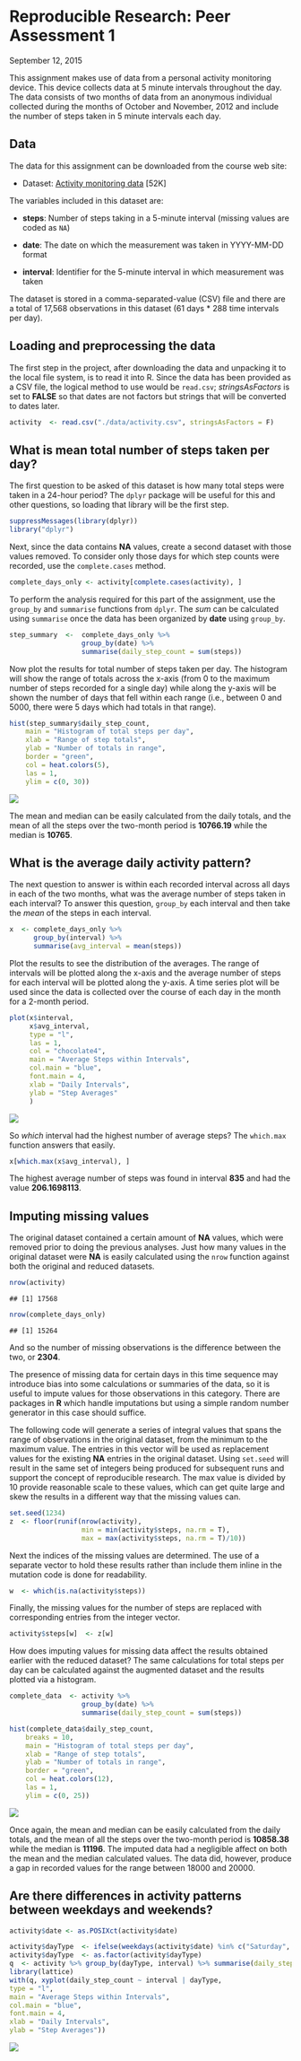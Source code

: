 # Reproducible Research: Peer Assessment 1
September 12, 2015  



This assignment makes use of data from a personal activity monitoring
device. This device collects data at 5 minute intervals throughout the
day. The data consists of two months of data from an anonymous
individual collected during the months of October and November, 2012
and include the number of steps taken in 5 minute intervals each day.

## Data

The data for this assignment can be downloaded from the course web
site:

* Dataset: [Activity monitoring data](https://d396qusza40orc.cloudfront.net/repdata%2Fdata%2Factivity.zip) [52K]

The variables included in this dataset are:

* **steps**: Number of steps taking in a 5-minute interval (missing values are coded as `NA`)

* **date**: The date on which the measurement was taken in YYYY-MM-DD format

* **interval**: Identifier for the 5-minute interval in which measurement was taken

The dataset is stored in a comma-separated-value (CSV) file and there are a total of 17,568 observations in this dataset (61 days * 288 time intervals per day).

## Loading and preprocessing the data

The first step in the project, after downloading the data and unpacking it to the local file system, is to read it into R.  Since the data has been provided as a CSV file, the logical method to use would be `read.csv`; *stringsAsFactors* is set to **FALSE** so that dates are not factors but strings that will be converted to dates later.


```r
activity  <- read.csv("./data/activity.csv", stringsAsFactors = F)
```

## What is mean total number of steps taken per day?

The first question to be asked of this dataset is how many total steps were taken in a 24-hour period?  The `dplyr` package will be useful for this and other questions, so loading that library will be the first step.


```r
suppressMessages(library(dplyr))
library("dplyr")
```

Next, since the data contains **NA** values, create a second dataset with those values removed.  To consider only those days for which step counts were recorded, use the `complete.cases` method.


```r
complete_days_only <- activity[complete.cases(activity), ]
```

To perform the analysis required for this part of the assignment, use the `group_by` and `summarise` functions from `dplyr`.  The *sum* can be calculated using `summarise` once the data has been organized by **date** using `group_by`.


```r
step_summary  <-  complete_days_only %>% 
                  group_by(date) %>% 
                  summarise(daily_step_count = sum(steps))
```

Now plot the results for total number of steps taken per day.  The histogram will show the range of totals across the x-axis (from 0 to the maximum number of steps recorded for a single day) while along the y-axis will be shown the number of days that fell within each range (i.e., between 0 and 5000, there were 5 days which had totals in that range).


```r
hist(step_summary$daily_step_count, 
    main = "Histogram of total steps per day",
    xlab = "Range of step totals",
    ylab = "Number of totals in range",
    border = "green",
    col = heat.colors(5),
    las = 1,
    ylim = c(0, 30))
```

![](./figures/plot_count-1.png) 

The mean and median can be easily calculated from the daily totals, and the mean of all the steps over the two-month period is **10766.19** while the median is **10765**.

## What is the average daily activity pattern?

The next question to answer is within each recorded interval across all days in each of the two months, what was the average number of steps taken in each interval?  To answer this question, `group_by` each interval and then take the *mean* of the steps in each interval.


```r
x  <- complete_days_only %>% 
      group_by(interval) %>% 
      summarise(avg_interval = mean(steps))
```

Plot the results to see the distribution of the averages. The range of intervals will be plotted along the x-axis and the average number of steps for each interval will be plotted along the y-axis.  A time series plot will be used since the data is collected over the course of each day in the month for a 2-month period.


```r
plot(x$interval, 
     x$avg_interval, 
     type = "l", 
     las = 1, 
     col = "chocolate4", 
     main = "Average Steps within Intervals",
     col.main = "blue",
     font.main = 4,
     xlab = "Daily Intervals",
     ylab = "Step Averages"
     )
```

![](./figures/plot_avg_steps_within_interval-1.png) 

So *which* interval had the highest number of average steps?  The `which.max` function answers that easily.

```r
x[which.max(x$avg_interval), ]
```

The highest average number of steps was found in interval **835** and had the value **206.1698113**.

## Imputing missing values

The original dataset contained a certain amount of **NA** values, which were removed prior to doing the previous analyses.  Just how many values in the original dataset were **NA** is easily calculated using the `nrow` function against both the original and reduced datasets.


```r
nrow(activity)
```

```
## [1] 17568
```

```r
nrow(complete_days_only)
```

```
## [1] 15264
```

And so the number of missing observations is the difference between the two, or **2304**.

The presence of missing data for certain days in this time sequence may introduce bias into some calculations or summaries of the data, so it is useful to impute values for those observations in this category.  There are packages in **R** which handle imputations but using a simple random number generator in this case should suffice.

The following code will generate a series of integral values that spans the range of observations in the original dataset, from the minimum to the maximum value.  The entries in this vector will be used as replacement values for the existing **NA** entries in the original dataset.  Using `set.seed` will result in the same set of integers being produced for subsequent runs and support the concept of reproducible research.  The max value is divided by 10 provide reasonable scale to these values, which can get quite large and skew the results in a different way that the missing values can.


```r
set.seed(1234)
z  <- floor(runif(nrow(activity), 
                  min = min(activity$steps, na.rm = T), 
                  max = max(activity$steps, na.rm = T)/10))
```

Next the indices of the missing values are determined.  The use of a separate vector to hold these results rather than include them inline in the mutation code is done for readability.


```r
w  <- which(is.na(activity$steps))
```

Finally, the missing values for the number of steps are replaced with corresponding entries from the integer vector.


```r
activity$steps[w]  <- z[w]
```

How does imputing values for missing data affect the results obtained earlier with the reduced dataset?  The same calculations for total steps per day can be calculated against the augmented dataset and the results plotted via a histogram.


```r
complete_data  <- activity %>% 
                  group_by(date) %>% 
                  summarise(daily_step_count = sum(steps))
```


```r
hist(complete_data$daily_step_count, 
    breaks = 10,
    main = "Histogram of total steps per day",
    xlab = "Range of step totals",
    ylab = "Number of totals in range",
    border = "green",
    col = heat.colors(12),
    las = 1,
    ylim = c(0, 25))
```

![](./figures/plot_count_with_complete_data-1.png) 

Once again, the mean and median can be easily calculated from the daily totals, and the mean of all the steps over the two-month period is **10858.38** while the median is **11196**.  The imputed data had a negligible affect on both the mean and the median calculated values.  The data did, however, produce a gap in recorded values for the range between 18000 and 20000.

## Are there differences in activity patterns between weekdays and weekends?

```r
activity$date <- as.POSIXct(activity$date)

activity$dayType  <- ifelse(weekdays(activity$date) %in% c("Saturday", "Sunday"), "weekend", "weekday")
activity$dayType  <- as.factor(activity$dayType)
q  <- activity %>% group_by(dayType, interval) %>% summarise(daily_step_count = sum(steps))
library(lattice)
with(q, xyplot(daily_step_count ~ interval | dayType, 
type = "l",      
main = "Average Steps within Intervals",
col.main = "blue",
font.main = 4,
xlab = "Daily Intervals",
ylab = "Step Averages"))
```

![](./figures/weekends_weekdays-1.png) 
